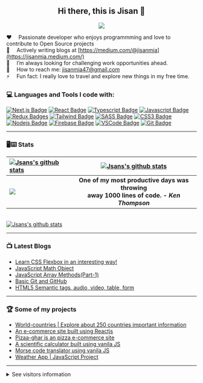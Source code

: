 <!-- thems: #gh-dark-mode-only, #gh-light-mode-only  -->

<h2 align="center"> Hi there, this is Jisan 👋</h2>

<p align="center">
    <img src="https://user-images.githubusercontent.com/61211600/230232400-965fa7c0-f37d-4ad0-91eb-ed11c2002f03.png" />
</p>



:hearts: &emsp;Passionate developer who enjoys programmming and love to contribute to Open Source projects  <br />
💬 &emsp;Actively writing blogs at [https://medium.com/@jisanmia](https://jisanmia.medium.com/)<br />
🌋 &emsp;I’m always looking for challenging work opportunities ahead.<br />
:e-mail: &emsp;How to reach me: jisanmia47@gmail.com<br/>
⚡ &emsp;Fun fact: I really love to travel and explore new things in my free time.<br />


### 💻 Languages and Tools I code with:
[![Next.js Badge](https://img.shields.io/badge/next.js-000000?style=for-the-badge&logo=nextdotjs&logoColor=white)](#)
[![React Badge](https://img.shields.io/badge/-React-61DBFB?style=for-the-badge&labelColor=black&logo=react&logoColor=61DBFB)](#)
[![Typescript Badge](https://img.shields.io/badge/-Typescript-007acc?style=for-the-badge&labelColor=black&logo=typescript&logoColor=007acc)](#)
[![Javascript Badge](https://img.shields.io/badge/-Javascript-F0DB4F?style=for-the-badge&labelColor=black&logo=javascript&logoColor=F0DB4F)](#) 
[![Redux Badges](https://img.shields.io/badge/redux-FFFFFF?style=for-the-badge&logo=redux&logoColor=7248B6)](#)
[![Tailwind Badge](https://img.shields.io/badge/Tailwind%20CSS-092749?style=for-the-badge&logo=tailwindcss&logoColor=06B6D4&labelColor=000000)](#) 
[![SASS Badge](https://img.shields.io/badge/Sass-CC6699?style=for-the-badge&logo=sass&logoColor=white)](#)
[![CSS3 Badge](https://img.shields.io/badge/css3-EFEFEF?style=for-the-badge&logo=css3&logoColor=254BDD)](#)
[![Nodejs Badge](https://img.shields.io/badge/-Nodejs-3C873A?style=for-the-badge&labelColor=black&logo=node.js&logoColor=3C873A)](#) 
[![Firebase Badge](https://img.shields.io/badge/firebase-EFEFEF?style=for-the-badge&logo=firebase&logoColor=F76C00)](#)
[![VSCode Badge](https://img.shields.io/badge/Visual_Studio-5C2D91?style=for-the-badge&logo=visual%20studio&logoColor=white)](#) 
[![Git Badge](https://img.shields.io/badge/Git-F05032?style=for-the-badge&logo=git&logoColor=white)](#)
<!-- 
[![Bootstrap Badge](https://img.shields.io/badge/bootstrap-7010EF?style=for-the-badge&logo=bootstrap&logoColor=white)](#)
[![Express.js Badge](https://img.shields.io/badge/Express.js-000000?style=for-the-badge&logo=express&logoColor=white)](#) 
[![MongoDB Badge](https://img.shields.io/badge/MongoDB-4EA94B?style=for-the-badge&logo=mongodb&logoColor=white)](#)  -->
---


### 🖥⌨ Stats


| <a href="https://github.com/Jisan-mia"><img align="center" src="https://github-readme-streak-stats.herokuapp.com?user=Jisan-mia&theme=tokyonight&hide_border=true&date_format=M%20j%5B%2C%20Y%5D)" alt="Jsans's github stats" /></a> | <a href="https://github.com/Jisan-mia"><img align="center" src="https://github-readme-stats.vercel.app/api?username=jisan-mia&show_icons=true&include_all_commits=true&theme=tokyonight&hide_border=true" alt="Jsans's github stats" /></a> | 
| :------------- | :-------------: |
| <a href="https://github.com/Jisan-mia"><img align="center" src="https://github-readme-stats.vercel.app/api/top-langs/?username=jisan-mia&layout=compact&theme=tokyonight&hide_border=true" /></a>  | <b>One of my most productive days was throwing <br /> away 1000 lines of code. - <i>Ken Thompson </i></b> |

<br />
<a href="https://github.com/Jisan-mia"><img align="center" src="https://github-readme-activity-graph.cyclic.app/graph?username=Jisan-mia&bg_color=1a1b27&color=1f6feb&line=38bcad&point=628fdb&area=true&hide_border=true" alt="Jsans's github stats" /></a>

<br />

---

### 📺 Latest Blogs

<!-- BLOG:START -->

- [Learn CSS Flexbox in an interesting way! ](https://jisanmia.medium.com/learn-css-flexbox-in-an-interesting-way-3ed3c826efb9)
- [JavaScript Math Object ](https://jisanmia.medium.com/javascript-math-object-997a9f70117d)
- [JavaScript Array Methods(Part-1)](https://jisanmia.medium.com/javascript-array-methods-part-1-36d05bc900b3)
- [Basic Git and GitHub ](https://www.linkedin.com/pulse/100daycode-day-3-basic-git-github-jisan-mia/)
- [HTML5 Semantic tags, audio, video, table, form ](https://www.linkedin.com/pulse/day-7-html5-semantic-tags-audio-video-table-form-jisan-mia/)
<!--  BLOG:END -->

---

### 🏆 Some of my projects

- [World-countries | Explore about 250 countries important information ](https://world-countriees.netlify.app/)
- [An e-commerce site built using Reactjs](https://e-shop12.netlify.app/)
- [Pizaa-ghar is an pizza e-commerce site](https://github.com/Jisan-mia/PizzaGhor)
- [A scientific calculator built using vanila JS ](https://github.com/Jisan-mia/dCalc)
- [Morse code translator using vanila JS ](https://github.com/Jisan-mia/morse-trnsltor)
- [Weather App | JavaScript Project ](https://jisan-mia.github.io/weather-app-js/)

---

<details><summary>See visitors information</summary>

>Counting of visitors to this page in this section started from September 19, 2022

<div><img src="https://s11.flagcounter.com/count2/pqml/bg_FFFFFF/txt_000000/border_CCCCCC/columns_2/maxflags_10/viewers_0/labels_0/pageviews_0/flags_0/percent_0/" alt="Flag Counter" border="0"></div>
<div><img src="https://profile-counter.glitch.me/jisan-mia/count.svg" alt="Flag Counter" border="0"></div>

</details>

